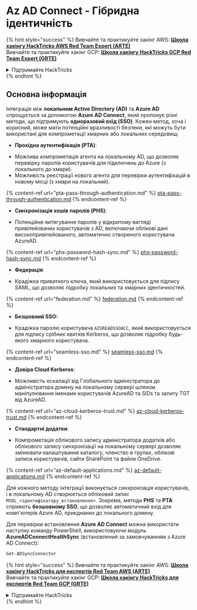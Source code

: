 # Az AD Connect - Гібридна ідентичність

{% hint style="success" %}
Вивчайте та практикуйте хакінг AWS: <img src="/.gitbook/assets/image.png" alt="" data-size="line">[**Школа хакінгу HackTricks AWS Red Team Expert (ARTE)**](https://training.hacktricks.xyz/courses/arte)<img src="/.gitbook/assets/image.png" alt="" data-size="line">\
Вивчайте та практикуйте хакінг GCP: <img src="/.gitbook/assets/image (2).png" alt="" data-size="line">[**Школа хакінгу HackTricks GCP Red Team Expert (GRTE)**<img src="/.gitbook/assets/image (2).png" alt="" data-size="line">](https://training.hacktricks.xyz/courses/grte)

<details>

<summary>Підтримайте HackTricks</summary>

* Перевірте [**плани підписки**](https://github.com/sponsors/carlospolop)!
* **Приєднуйтесь до** 💬 [**групи Discord**](https://discord.gg/hRep4RUj7f) або [**групи Telegram**](https://t.me/peass) або **слідкуйте** за нами на **Twitter** 🐦 [**@hacktricks\_live**](https://twitter.com/hacktricks\_live)**.**
* **Поширюйте хакерські трюки, надсилаючи PR до** [**HackTricks**](https://github.com/carlospolop/hacktricks) та [**HackTricks Cloud**](https://github.com/carlospolop/hacktricks-cloud) репозиторіїв на GitHub.

</details>
{% endhint %}

## Основна інформація

Інтеграція між **локальним Active Directory (AD)** та **Azure AD** спрощується за допомогою **Azure AD Connect**, який пропонує різні методи, що підтримують **одноразовий вхід (SSO)**. Кожен метод, хоча і корисний, може мати потенційні вразливості безпеки, які можуть бути використані для компрометації хмарних або локальних середовищ:

* **Прохідна аутентифікація (PTA)**:
- Можлива компрометація агента на локальному AD, що дозволяє перевірку паролів користувачів для підключень до Azure (з локального до хмари).
- Можливість реєстрації нового агента для перевірки аутентифікацій в новому місці (з хмари на локальний).

{% content-ref url="pta-pass-through-authentication.md" %}
[pta-pass-through-authentication.md](pta-pass-through-authentication.md)
{% endcontent-ref %}

* **Синхронізація хешів паролів (PHS)**:
- Потенційне витягування паролів у відкритому вигляді привілейованих користувачів з AD, включаючи облікові дані високопривілейованого, автоматично створеного користувача AzureAD.

{% content-ref url="phs-password-hash-sync.md" %}
[phs-password-hash-sync.md](phs-password-hash-sync.md)
{% endcontent-ref %}

* **Федерація**:
- Крадіжка приватного ключа, який використовується для підпису SAML, що дозволяє підробку локальних та хмарних ідентичностей.

{% content-ref url="federation.md" %}
[federation.md](federation.md)
{% endcontent-ref %}

* **Безшовний SSO:**
- Крадіжка паролю користувача `AZUREADSSOACC`, який використовується для підпису срібних квитків Kerberos, що дозволяє підробку будь-якого хмарного користувача.

{% content-ref url="seamless-sso.md" %}
[seamless-sso.md](seamless-sso.md)
{% endcontent-ref %}

* **Довіра Cloud Kerberos**:
- Можливість ескалації від Глобального адміністратора до адміністратора домену на локальному сервері шляхом маніпулювання іменами користувачів AzureAD та SIDs та запиту TGT від AzureAD.

{% content-ref url="az-cloud-kerberos-trust.md" %}
[az-cloud-kerberos-trust.md](az-cloud-kerberos-trust.md)
{% endcontent-ref %}

* **Стандартні додатки**:
- Компрометація облікового запису адміністратора додатків або облікового запису синхронізації на локальному сервері дозволяє змінювати налаштування каталогу, членство в групах, облікові записи користувачів, сайти SharePoint та файли OneDrive.

{% content-ref url="az-default-applications.md" %}
[az-default-applications.md](az-default-applications.md)
{% endcontent-ref %}

Для кожного методу інтеграції виконується синхронізація користувачів, і в локальному AD створюється обліковий запис `MSOL_<ідентифікатору_встановлення>`. Зокрема, методи **PHS** та **PTA** сприяють **безшовному SSO**, що дозволяє автоматичний вхід для комп'ютерів Azure AD, приєднаних до локального домену.

Для перевірки встановлення **Azure AD Connect** можна використати наступну команду PowerShell, використовуючи модуль **AzureADConnectHealthSync** (встановлений за замовчуванням з Azure AD Connect):
```powershell
Get-ADSyncConnector
```
{% hint style="success" %}
Вивчайте та практикуйте хакінг AWS: <img src="/.gitbook/assets/image.png" alt="" data-size="line">[**Школа хакінгу HackTricks для експертів Red Team AWS (ARTE)**](https://training.hacktricks.xyz/courses/arte)<img src="/.gitbook/assets/image.png" alt="" data-size="line">\
Вивчайте та практикуйте хакінг GCP: <img src="/.gitbook/assets/image (2).png" alt="" data-size="line">[**Школа хакінгу HackTricks для експертів Red Team GCP (GRTE)**<img src="/.gitbook/assets/image (2).png" alt="" data-size="line">](https://training.hacktricks.xyz/courses/grte)

<details>

<summary>Підтримайте HackTricks</summary>

* Перевірте [**плани підписки**](https://github.com/sponsors/carlospolop)!
* **Приєднуйтесь до** 💬 [**групи Discord**](https://discord.gg/hRep4RUj7f) або [**групи Telegram**](https://t.me/peass) або **слідкуйте** за нами на **Twitter** 🐦 [**@hacktricks\_live**](https://twitter.com/hacktricks\_live)**.**
* **Поширюйте хакінг-прийоми, надсилаючи PR до** [**HackTricks**](https://github.com/carlospolop/hacktricks) та [**HackTricks Cloud**](https://github.com/carlospolop/hacktricks-cloud) репозиторіїв на GitHub.

</details>
{% endhint %}
